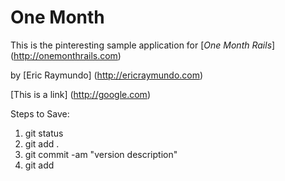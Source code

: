 # One Month
This is the pinteresting sample application for 
[*One Month Rails*] (http://onemonthrails.com)

by [Eric Raymundo] (http://ericraymundo.com)

[This is a link] (http://google.com)

Steps to Save: 
1. git status
2. git add . 
3. git commit -am "version description"
4. git add